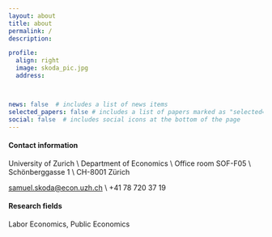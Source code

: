 ```yaml
---
layout: about
title: about
permalink: /
description:

profile:
  align: right
  image: skoda_pic.jpg
  address:



news: false  # includes a list of news items
selected_papers: false # includes a list of papers marked as "selected={true}"
social: false  # includes social icons at the bottom of the page
---
```

#### Contact information

University of Zurich \\
Department of Economics \\
Office room SOF-F05 \\
Schönberggasse 1 \\
CH-8001 Zürich

<a href="mailto:samuel.skoda@econ.uzh.ch"> samuel.skoda@econ.uzh.ch </a> \\
+41 78 720 37 19


#### Research fields

Labor Economics, Public Economics
